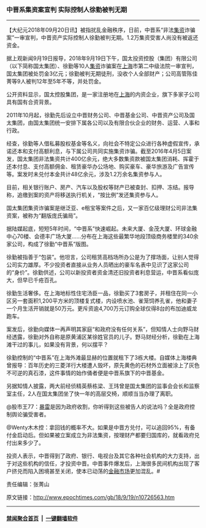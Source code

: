 ### 中晋系集资案宣判 实际控制人徐勤被判无期
------------------------

<p>【大纪元2018年09月20日讯】被指扰乱金融秩序，日前，中晋系“非法<a href="http://www.epochtimes.com/gb/tag/%E9%9B%86%E8%B5%84.html">集资</a>诈骗案”一审宣判，中晋资产实际控制人徐勤被判无期。1.2万集资受害人尚没有被返还资金。</p>
<p>据上观新闻9月19日报导，2018年9月19日下午，国太投资控股（集团）有限公司（以下简称国太集团）、徐勤等10人<a href="http://www.epochtimes.com/gb/tag/%E9%9B%86%E8%B5%84.html">集资</a>诈骗案在<a href="http://www.epochtimes.com/gb/tag/%E4%B8%8A%E6%B5%B7.html">上海</a>市第二中级法院一审宣判，国太集团被处罚金3亿元；徐勤被判无期徒刑，没收个人全部财产；公司高管陈佳菁等9人被判12年至5年不等，并处罚金。</p>
<p>公开资料显示，国太控股集团，是一家注册地在<a href="http://www.epochtimes.com/gb/tag/%E4%B8%8A%E6%B5%B7.html">上海</a>的内资企业，旗下多家子公司具有国有合资背景。</p>
<p>2011年10月起，徐勤先后设立中晋财务公司、中晋基金公司、中晋资产公司及国太集团，由国太集团统一安排下属各公司以及有限合伙企业的财务、运营、人事和行政。</p>
<p>经查，徐勤等人借私募股权基金等名义，向社会不特定公众进行各种虚假宣传，承诺还本和支付高额利息，与下属公司共同实施集资诈骗。截至2016年4月5日案发，国太集团非法集资共计400亿余元，绝大多数集资款被国太集团消耗、挥霍于还本付息、支付高额佣金、租赁豪华办公场地、购买豪车、豪华旅游及广告宣传等。案发时未兑付本金共计48亿余元，涉及1.2万余名集资参与人。</p>
<p>目前，相关银行账户、房产、汽车以及股权等财产已被查封、扣押、冻结。报导称，追缴到案的资产将移送执行机关，“按比例”发还集资参与人。</p>
<p>国太集团集资诈骗案是继泛亚、e租宝等案件之后，又一家百亿级理财公司非法集资案，被称为“翻版庞氏骗局”。</p>
<p>据陆媒起底，短短5年时间，“中晋系”快速崛起。未来大厦、金茂大厦、环球金融中心70楼、会德丰广场大厦……分布在上海这些最繁华地段顶级商务楼里的340余家公司，构成了徐勤“中晋系”版图。</p>
<p>徐勤被指善于“包装”。他坦言，公司租赁高档场所办公是为了撑场面，让别人觉得公司实力雄厚。不少投资者直接从业务人员晒出的豪车名表中见识了这家公司的“身价”。徐勤供述，公司以新投资者资金清还旧投资者利息营运，中晋系看似庞大，但早已千疮百孔。</p>
<p>徐勤生活奢侈。在上海地标性住宅汤臣一品，徐勤买了3套房子，并租住在同一小区另一套面积1,200平方米的顶楼复式楼，内设喷水池、雀笼饲养孔雀，他和妻子一个月生活开销就是50万元。更斥资逾4,700万元订购全球仅得8台的布加迪威龙跑车。</p>
<p>案发后，徐勤向媒体一再声明其家庭“和政府没有任何关系”，但知情人士向野马财经透露，徐勤对外自称是原黄浦区某徐姓官员的儿子。野马财经分析，徐勤在上海滩干过的事儿，如果没有背景，何以摆平？</p>
<p>徐勤控制的“中晋系”在上海外滩最显赫的位置就租下了3栋大楼。自媒体上海楼典曾报导：百年历史的三菱洋行大楼遭人毁坏，原先黄色的石材外立面被涂上了灰色不可逆的真石漆，这件事情的始作俑者便是中晋系旗下的中晋基金。</p>
<p>另据知情人披露，两大前经侦精英蔡栋梁、王玮曾是国太集团的监事会会长和监察室主任，2人在国太集团坐了快一年的高层交椅，顺顺当当办理了离职。</p>
<p>@股市王77：<a href="http://www.epochtimes.com/gb/tag/%E6%9A%B4%E9%9B%B7.html">暴雷</a>是因为政府收割，你听得到这些被告人的说法吗？全是政府控制舆论骗受害者。</p>
<p>@Wenty木木控：拿回钱的概率不大。如果是中晋方兑付，可以追回95%，有备付金启动后。但如果被立案成立为非法集资，按理财产都要归国库的，就看政府兑付出来多少了。</p>
<p>投资人表示，中晋得到了政府、银行、电视台及其它各种社会机构的大力支持，出于对这些机构的信任，才投资中晋。中晋事件爆发后，上海很多民间机构出现了客户挤兑而陷入困境甚至关闭，使本已动荡的<a href="http://www.epochtimes.com/gb/tag/%E9%87%91%E8%9E%8D%E5%B8%82%E5%9C%BA.html">金融市场</a>更加混乱。#</p>
<p>责任编辑：张菁山</p>

原文链接：http://www.epochtimes.com/gb/18/9/19/n10726563.htm


------------------------
#### [禁闻聚合首页](https://github.com/gfw-breaker/banned-news/blob/master/README.md) &nbsp;|&nbsp;  [一键翻墙软件](https://github.com/gfw-breaker/nogfw/blob/master/README.md)